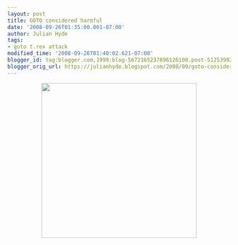 ```yaml
---
layout: post
title: GOTO considered harmful
date: '2008-09-26T01:35:00.001-07:00'
author: Julian Hyde
tags:
- goto t.rex attack
modified_time: '2008-09-26T01:40:02.621-07:00'
blogger_id: tag:blogger.com,1999:blog-5672165237896126100.post-5125399266117350913
blogger_orig_url: https://julianhyde.blogspot.com/2008/09/goto-considered-harmful.html
---
```


<a onblur="try {parent.deselectBloggerImageGracefully();} catch(e) {}"
    href="/assets/img/goto.png">
  <img style="margin: 0px auto 10px; display: block; text-align: center; cursor: pointer; width: 350px;"
      src="/assets/img/goto.png" alt="" border="0" />
</a>
